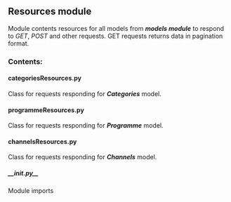 ## Resources module ##

Module contents resources for all models from
***models module*** to respond to *GET*, *POST* and other 
requests. GET requests returns data in pagination format.

### Contents: ###
#### categoriesResources.py ####
Class for requests responding for ***Categories*** model.

#### programmeResources.py ####
Class for requests responding for ***Programme*** model.

#### channelsResources.py ####
Class for requests responding for ***Channels*** model.

##### __init.py\_\_ ####
Module imports